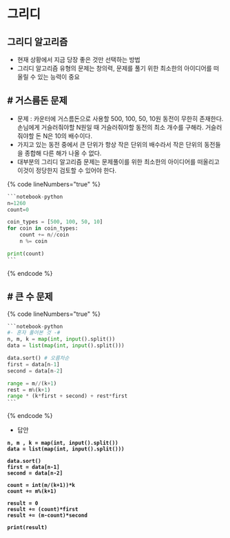 # 그리디

## 그리디 알고리즘

* 현재 상황에서 지금 당장 좋은 것만 선택하는 방법
* 그리디 알고리즘 유형의 문제는 창의력, 문제를 풀기 위한 최소한의 아이디어를 떠올릴 수 있는 능력이 중요



## # 거스름돈 문제

* 문제 : 카운터에 거스름돈으로 사용할 500, 100, 50, 10원 동전이 무한히 존재한다. 손님에게 거슬러줘야할 N원일 때 거슬러줘야할 동전의 최소 개수를 구해라. 거슬러줘야할 돈 N은 10의 배수이다.
* 가지고 있는 동전 중에서 큰 단위가 항상 작은 단위의 배수라서 작은 단위의 동전들을 종합해 다른 해가 나올 수 없다.
* 대부분의 그리디 알고리즘 문제는 문제풀이를 위한 최소한의 아이디어를 떠올리고 이것이 정당한지 검토할 수 있어야 한다.

{% code lineNumbers="true" %}
````python
```notebook-python
n=1260
count=0

coin_types = [500, 100, 50, 10]
for coin in coin_types:
    count += n//coin
    n %= coin

print(count)
```
````
{% endcode %}



## # 큰 수 문제

{% code lineNumbers="true" %}
````python
```notebook-python
#- 혼자 풀어본 것 -#
n, m, k = map(int, input().split())
data = list(map(int, input().split()))

data.sort() # 오름차순
first = data[n-1] 
second = data[n-2]

range = m//(k+1)
rest = m%(k+1)
range * (k*first + second) + rest*first
```
````
{% endcode %}

* 답안

<pre class="language-python" data-line-numbers><code class="lang-python"><strong>n, m , k = map(int, input().split())
</strong><strong>data = list(map(int, input().split()))
</strong><strong>
</strong><strong>data.sort()
</strong><strong>first = data[n-1]
</strong><strong>second = data[n-2]
</strong><strong>
</strong><strong>count = int(m/(k+1))*k
</strong><strong>count += m%(k+1)
</strong><strong>
</strong><strong>result = 0
</strong><strong>result += (count)*first
</strong><strong>result += (m-count)*second
</strong><strong>
</strong><strong>print(result)
</strong></code></pre>



